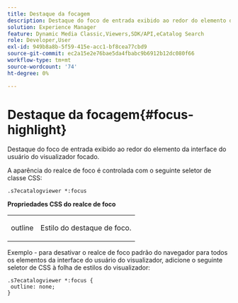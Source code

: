 ```yaml
---
title: Destaque da focagem
description: Destaque do foco de entrada exibido ao redor do elemento da interface do usuário do visualizador focado.
solution: Experience Manager
feature: Dynamic Media Classic,Viewers,SDK/API,eCatalog Search
role: Developer,User
exl-id: 949b8a8b-5f59-415e-acc1-bf8cea77cbd9
source-git-commit: ec2a15e2e76bae5da4fbabc9b6912b12dc080f66
workflow-type: tm+mt
source-wordcount: '74'
ht-degree: 0%

---
```


# Destaque da focagem{#focus-highlight}

Destaque do foco de entrada exibido ao redor do elemento da interface do usuário do visualizador focado.

<!--<a id="section_E8B3D0BF9FF548F188F717D6EA65EC32"></a>-->

A aparência do realce de foco é controlada com o seguinte seletor de classe CSS:

```
.s7ecatalogviewer *:focus
```

**Propriedades CSS do realce de foco**

<table id="table_C48C56E696304C9BAFEE71BA9EA9A174"> 
 <tbody> 
  <tr> 
   <td colname="col1"> <p> <span class="codeph"> outline </span> </p> </td> 
   <td colname="col2"> <p> Estilo do destaque de foco. </p> </td> 
  </tr> 
 </tbody> 
</table>

Exemplo - para desativar o realce de foco padrão do navegador para todos os elementos da interface do usuário do visualizador, adicione o seguinte seletor de CSS à folha de estilos do visualizador:

```
.s7ecatalogviewer *:focus { 
 outline: none; 
}
```
